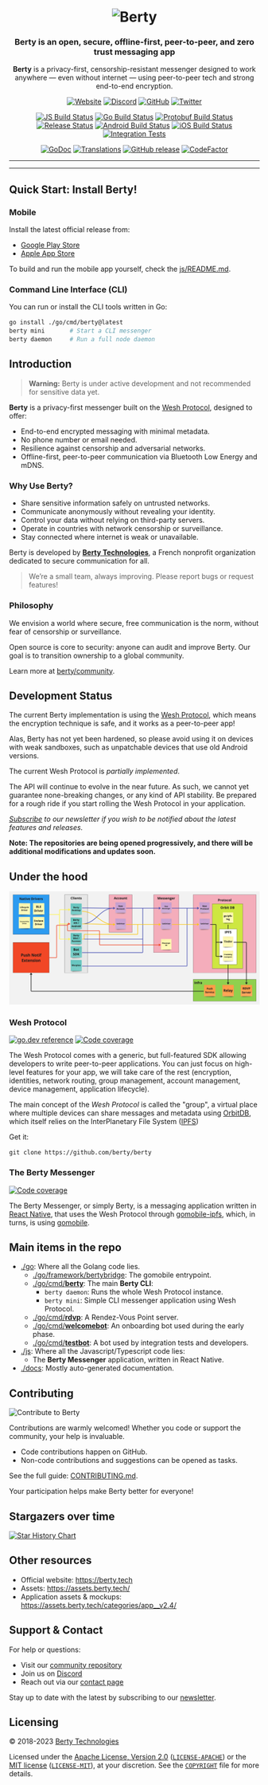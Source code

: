 <h1 align="center">
  <img src="https://berty.tech/img/berty.svg" alt="Berty" title="Berty" height="300px" />
</h1>

<h3 align="center"> Berty is an open, secure, offline-first, peer-to-peer, and zero trust messaging app </h3>

<p align="center">
  <strong>Berty</strong> is a privacy-first, censorship-resistant messenger designed to work anywhere — even without internet — using peer-to-peer tech and strong end-to-end encryption.
</p>

<p align="center">
    <a href="https://berty.tech"><img alt="Website" src="https://img.shields.io/badge/berty.tech-2845a7?logo=internet-explorer&style=flat" /></a>
    <a href="https://crpt.fyi/berty-discord"><img alt="Discord" src="https://img.shields.io/badge/discord-gray?logo=discord" /></a>
    <a href="https://github.com/berty"><img alt="GitHub" src="https://img.shields.io/badge/@berty-471961?logo=github" /></a>
    <a href="https://twitter.com/berty"><img alt="Twitter" src="https://img.shields.io/twitter/follow/berty?label=%40berty&style=flat&logo=twitter" /></a>
</p>
<p align="center">
    <a href="https://github.com/berty/berty/actions?query=workflow%3AJS"><img src="https://github.com/berty/berty/workflows/JS/badge.svg" alt="JS Build Status"/></a>
    <a href="https://github.com/berty/berty/actions?query=workflow%3AGo"><img src="https://github.com/berty/berty/workflows/Go/badge.svg" alt="Go Build Status"/></a>
    <a href="https://github.com/berty/berty/actions?query=workflow%3AProtobuf"><img src="https://github.com/berty/berty/workflows/Protobuf/badge.svg" alt="Protobuf Build Status"/></a>
    <a href="https://github.com/berty/berty/actions?query=workflow%3ARelease"><img src="https://github.com/berty/berty/workflows/Release/badge.svg" alt="Release Status"/></a>
    <a href="https://github.com/berty/berty/actions?query=workflow%3AAndroid"><img src="https://github.com/berty/berty/workflows/Android/badge.svg" alt="Android Build Status"/></a>
    <a href="https://github.com/berty/berty/actions?query=workflow%3AiOS"><img src="https://github.com/berty/berty/workflows/iOS/badge.svg" alt="iOS Build Status"/></a>
    <a href="https://github.com/berty/berty/actions?query=workflow%3AIntegration"><img src="https://github.com/berty/berty/workflows/Integration/badge.svg" alt="Integration Tests"/></a>
</p>
<p align="center">
  <a href="https://pkg.go.dev/berty.tech/berty/v2/go?tab=subdirectories"><img alt="GoDoc" src="https://img.shields.io/badge/go.dev-reference-007d9c?logo=go&logoColor=white" /></a>
  <a title="Crowdin" href="https://translate.berty.community"><img src="https://badges.crowdin.net/e/a4cb8d931040fbe4a794322b86de6721/localized.svg" alt="Translations"></a>
  <a href="https://github.com/berty/berty/releases"><img alt="GitHub release" src="https://img.shields.io/github/v/release/berty/berty" /></a>
  <a href="https://www.codefactor.io/repository/github/berty/berty"><img src="https://www.codefactor.io/repository/github/berty/berty/badge?s=bf5885a3b2782ead81d91cd423915f2e9ddc9196" alt="CodeFactor" /></a>
</p>

---

---

## Quick Start: Install Berty!

### Mobile

Install the latest official release from:

- [Google Play Store](https://play.google.com/store/apps/details?id=tech.berty.android)
- [Apple App Store](https://apps.apple.com/tt/app/berty/id1535500412)

To build and run the mobile app yourself, check the [js/README.md](js/README.md).

### Command Line Interface (CLI)

You can run or install the CLI tools written in Go:

```bash
go install ./go/cmd/berty@latest
berty mini       # Start a CLI messenger
berty daemon     # Run a full node daemon
```


## Introduction

> **Warning:** Berty is under active development and not recommended for sensitive data yet.

**Berty** is a privacy-first messenger built on the [Wesh Protocol](https://berty.tech/docs/protocol/), designed to offer:

- End-to-end encrypted messaging with minimal metadata.
- No phone number or email needed.
- Resilience against censorship and adversarial networks.
- Offline-first, peer-to-peer communication via Bluetooth Low Energy and mDNS.

### Why Use Berty?

- Share sensitive information safely on untrusted networks.
- Communicate anonymously without revealing your identity.
- Control your data without relying on third-party servers.
- Operate in countries with network censorship or surveillance.
- Stay connected where internet is weak or unavailable.

Berty is developed by **[Berty Technologies](https://berty.tech/about)**, a French nonprofit organization dedicated to secure communication for all.

> We’re a small team, always improving. Please report bugs or request features!

### Philosophy

We envision a world where secure, free communication is the norm, without fear of censorship or surveillance.

Open source is core to security: anyone can audit and improve Berty. Our goal is to transition ownership to a global community.

Learn more at [berty/community](https://github.com/berty/community).

## Development Status

The current Berty implementation is using the [Wesh Protocol](https://berty.tech/docs/protocol/), which means the encryption technique is safe, and it works as a peer-to-peer app!

Alas, Berty has not yet been hardened, so please avoid using it on devices with weak sandboxes, such as unpatchable devices that use old Android versions.

The current Wesh Protocol is _partially implemented_.

The API will continue to evolve in the near future. As such, we cannot yet guarantee none-breaking changes, or any kind of API stability. Be prepared for a rough ride if you start rolling the Wesh Protocol in your application.

_[Subscribe](https://tech.us20.list-manage.com/subscribe/post?u=5ca3993c7f0b8f646dcda714b&id=4d7828715b) to our newsletter if you wish to be notified about the latest features and releases._

**Note: The repositories are being opened progressively, and there will be additional modifications and updates soon.**

## Under the hood

![Berty Messenger High Level Architecture](docs/architecture/Berty_Messenger_Architecture.jpg)

### Wesh Protocol

[![go.dev reference](https://img.shields.io/badge/go.dev-reference-007d9c?logo=go&logoColor=white)](https://pkg.go.dev/berty.tech/berty/v2/go/pkg/bertyprotocol?tab=doc)
[![Code coverage](https://codecov.io/gh/berty/berty/branch/master/graph/badge.svg?token=rBPpNHNNow&flag=go.unittests)](https://codecov.io/gh/berty/berty)

The Wesh Protocol comes with a generic, but full-featured SDK allowing developers to write peer-to-peer applications. You can just focus on high-level features for your app, we will take care of the rest (encryption, identities, network routing, group management, account management, device management, application lifecycle).

The main concept of the _Wesh Protocol_ is called the "group", a virtual place where multiple devices can share messages and metadata using [OrbitDB](https://github.com/orbitdb), which itself relies on the InterPlanetary File System ([IPFS](https://en.wikipedia.org/wiki/InterPlanetary_File_System))

<!-- _TODO: add usage examples_ -->

Get it:

```
git clone https://github.com/berty/berty
```

### The Berty Messenger

[![Code coverage](https://codecov.io/gh/berty/berty/branch/master/graph/badge.svg?token=rBPpNHNNow&flag=js.unittests)](https://codecov.io/gh/berty/berty)

The Berty Messenger, or simply Berty, is a messaging application written in [React Native](https://reactnative.dev/), that uses the Wesh Protocol through [gomobile-ipfs](https://github.com/ipfs-shipyard/gomobile-ipfs), which, in turns, is using [gomobile](https://github.com/golang/mobile).

## Main items in the repo

- [./go](go): Where all the Golang code lies.
  - [./go/framework/bertybridge](go/framework/bertybridge): The gomobile entrypoint.
  - [./go/cmd/**berty**](go/cmd/berty): The main **Berty CLI**:
    - `berty daemon`: Runs the whole Wesh Protocol instance.
    - `berty mini`: Simple CLI messenger application using Wesh Protocol.
  - [./go/cmd/**rdvp**](go/cmd/rdvp): A Rendez-Vous Point server.
  - [./go/cmd/**welcomebot**](go/cmd/welcomebot): An onboarding bot used during the early phase.
  - [./go/cmd/**testbot**](go/cmd/testbot): A bot used by integration tests and developers.
- [./js](js): Where all the Javascript/Typescript code lies:
  - The **Berty Messenger** application, written in React Native.
- [./docs](docs): Mostly auto-generated documentation.

## Contributing

![Contribute to Berty](https://assets.berty.tech/files/contribute-contribute_v2--Contribute-berty-ultra-light.gif)

Contributions are warmly welcomed! Whether you code or support the community, your help is invaluable.

- Code contributions happen on GitHub.
- Non-code contributions and suggestions can be opened as tasks.

See the full guide: [CONTRIBUTING.md](https://github.com/berty/community/blob/master/CONTRIBUTING.md).

Your participation helps make Berty better for everyone!
## Stargazers over time

[![Star History Chart](https://api.star-history.com/svg?repos=berty/berty&type=Date)](https://star-history.com/#berty/berty&Date)

## Other resources

- Official website: https://berty.tech
- Assets: https://assets.berty.tech/
- Application assets & mockups: https://assets.berty.tech/categories/app__v2.4/

## Support & Contact

For help or questions:

- Visit our [community repository](https://github.com/berty/community)
- Join us on [Discord](https://crpt.fyi/berty-discord)
- Reach out via our [contact page](https://berty.tech/contact)

Stay up to date with the latest by subscribing to our [newsletter](https://tech.us20.list-manage.com/subscribe/post?u=5ca3993c7f0b8f646dcda714b&id=4d7828715b).
## Licensing

© 2018-2023 [Berty Technologies](https://berty.tech)

Licensed under the [Apache License, Version 2.0](https://www.apache.org/licenses/LICENSE-2.0) ([`LICENSE-APACHE`](LICENSE-APACHE)) or the [MIT license](https://opensource.org/licenses/MIT) ([`LICENSE-MIT`](LICENSE-MIT)), at your discretion. See the [`COPYRIGHT`](COPYRIGHT) file for more details.
